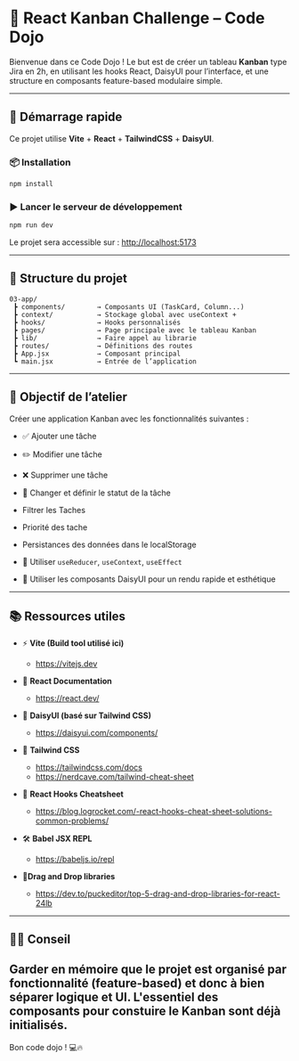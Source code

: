 
# 🧩 React Kanban Challenge – Code Dojo

Bienvenue dans ce Code Dojo ! Le but est de créer un tableau **Kanban** type Jira en 2h, en utilisant les hooks React, DaisyUI pour l’interface, et une structure en composants feature-based modulaire simple.

---

## 🚀 Démarrage rapide

Ce projet utilise **Vite** + **React** + **TailwindCSS** + **DaisyUI**.

### 📦 Installation

```bash
npm install
```

### ▶️ Lancer le serveur de développement

```bash
npm run dev
```

Le projet sera accessible sur : [http://localhost:5173](http://localhost:5173)

---

## 📁 Structure du projet

```
03-app/
 ┣ components/        → Composants UI (TaskCard, Column...)
 ┣ context/           → Stockage global avec useContext + 
 ┣ hooks/             → Hooks personnalisés
 ┣ pages/             → Page principale avec le tableau Kanban
 ┣ lib/               → Faire appel au librarie
 ┣ routes/            → Définitions des routes
 ┣ App.jsx            → Composant principal
 ┗ main.jsx           → Entrée de l’application
```

---

## 🎯 Objectif de l’atelier

Créer une application Kanban avec les fonctionnalités suivantes :

- ✅ Ajouter une tâche
- ✏️ Modifier une tâche
- ❌ Supprimer une tâche
- 🔄 Changer et définir le statut de la tâche
- Filtrer les Taches
- Priorité des tache
- Persistances des données dans le localStorage



- 🧠 Utiliser `useReducer`, `useContext`, `useEffect`
- 🎨 Utiliser les composants DaisyUI pour un rendu rapide et esthétique

---

## 📚 Ressources utiles


 - ⚡ **Vite (Build tool utilisé ici)**  
   - https://vitejs.dev

- 📘 **React Documentation**  
   - https://react.dev/

- 🎨 **DaisyUI (basé sur Tailwind CSS)**  
   - https://daisyui.com/components/

- 🧩 **Tailwind CSS**  
  - https://tailwindcss.com/docs
  - https://nerdcave.com/tailwind-cheat-sheet

- 🧠 **React Hooks Cheatsheet**  
  - https://blog.logrocket.com/-react-hooks-cheat-sheet-solutions-common-problems/

- 🛠 **Babel JSX REPL**  
  - https://babeljs.io/repl

- 🎁**Drag and Drop libraries**
  - https://dev.to/puckeditor/top-5-drag-and-drop-libraries-for-react-24lb

 
---

## 👨‍🏫 Conseil

Garder en mémoire que le projet est organisé par **fonctionnalité** (feature-based) et donc  à bien séparer logique et UI. L'essentiel des composants pour constuire le Kanban sont déjà initialisés.
---

Bon code dojo ! 💻🔥
